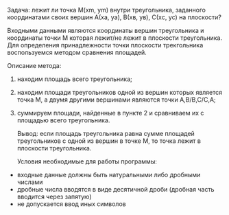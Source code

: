 Задача: лежит ли точка M(xm, ym) внутри треугольника, заданного координатами своих 
вершин А(xа, yа), В(xв, yв), С(xс, yс) на плоскости? 

Входными данными являются координаты вершин треугольника и координаты точки М которая лежит/не лежит в плоскости треугольника. Для определения принадлежности точки плоскости трекгольника воспользуемся методом сравнения площадей. 

Описание метода: 

1) находим площадь всего треугольника;

2) находим площади треугольников одной из вершин которых является точка М,
   а двумя другими вершинами являются точки А,В/В,С/С,А;
   
3) суммируем площади, найденные в пункте 2 и сравниваем их с площадью 
   всего треугольника.
   
   Вывод: если площадь треугольника равна сумме площадей треугольников с одной из вершин в точке М, то 
точка лежит в плоскости треугольника. 

   Условия необходимые для работы программы:
   
- входные данные должны быть натуральными либо дробными числами
- дробные числа вводятся в виде десятичной дроби (дробная часть вводится через запятую)
- не допускается ввод иных символов
